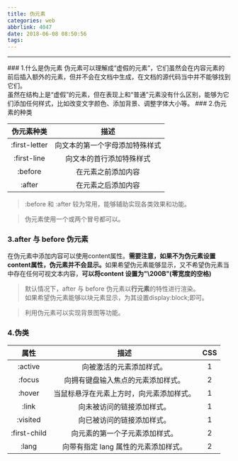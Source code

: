 ```yaml
---
title: 伪元素
categories: web
abbrlink: 4047
date: 2018-06-08 08:50:56
tags:
---
```

<hr>
<!--more-->
### 1.什么是伪元素
伪元素可以理解成“虚假的元素”，它们虽然会在内容元素的前后插入额外的元素，但并不会在文档中生成，在文档的源代码当中并不能够找到它们。<br>
虽然在结构上是“虚假”的元素，但在表现上和“普通”元素没有什么区别，能够为它们添加任何样式，比如改变文字颜色、添加背景、调整字体大小等。
### 2.伪元素的种类


| 伪元素种类 | 描述 |
|:---------:|:------: |
| :first-letter | 向文本的第一个字母添加特殊样式 |
| :first-line | 向文本的首行添加特殊样式 |
| :before | 在元素之前添加内容 |
| :after | 在元素之后添加内容 |

> :before 和 :after 较为常用，能够辅助实现各类效果和功能。

> 伪元素使用一个或两个冒号都可以。

### 3.after 与 before 伪元素
在伪元素中添加内容可以使用content属性。<b>需要注意，如果不为伪元素设置content属性，伪元素并不会显示。</b>如果希望伪元素能够显示，又不希望伪元素当中存在任何可视文本内容，<b>可以将content 设置为"\200B"(零宽度的空格)</b>

> 默认情况下，after 与 before 伪元素以<b>行元素</b>的特性进行渲染。<br>如果希望伪元素能够以块元素显示，为其设置display:block;即可。

> 利用伪元素可以实现背景图等功能。


### 4.伪类

| 属性 | 描述 | CSS |
|:---:|:---:|:---:|
| :active | 向被激活的元素添加样式。 | 1 |
| :focus | 向拥有键盘输入焦点的元素添加样式。 | 2 |
| :hover | 当鼠标悬浮在元素上方时，向元素添加样式。 | 1 |
| :link | 向未被访问的链接添加样式。 | 1 |
| :visited | 向已被访问的链接添加样式。 | 1 |
| :first-child | 向元素的第一个子元素添加样式。 | 2 |
| :lang | 向带有指定 lang 属性的元素添加样式。 | 2 |

